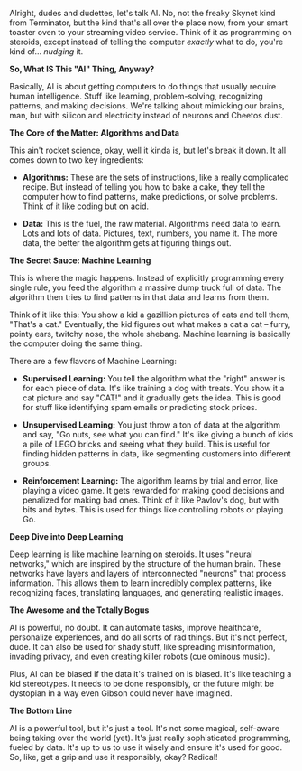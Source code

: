 Alright, dudes and dudettes, let's talk AI. No, not the freaky Skynet kind from Terminator, but the kind that's all over the place now, from your smart toaster oven to your streaming video service. Think of it as programming on steroids, except instead of telling the computer *exactly* what to do, you're kind of... *nudging* it.

**So, What IS This "AI" Thing, Anyway?**

Basically, AI is about getting computers to do things that usually require human intelligence. Stuff like learning, problem-solving, recognizing patterns, and making decisions. We're talking about mimicking our brains, man, but with silicon and electricity instead of neurons and Cheetos dust.

**The Core of the Matter: Algorithms and Data**

This ain't rocket science, okay, well it kinda is, but let's break it down. It all comes down to two key ingredients:

*   **Algorithms:** These are the sets of instructions, like a really complicated recipe. But instead of telling you how to bake a cake, they tell the computer how to find patterns, make predictions, or solve problems. Think of it like coding but on acid.

*   **Data:** This is the fuel, the raw material. Algorithms need data to learn. Lots and lots of data. Pictures, text, numbers, you name it. The more data, the better the algorithm gets at figuring things out.

**The Secret Sauce: Machine Learning**

This is where the magic happens. Instead of explicitly programming every single rule, you feed the algorithm a massive dump truck full of data. The algorithm then tries to find patterns in that data and learns from them.

Think of it like this: You show a kid a gazillion pictures of cats and tell them, "That's a cat." Eventually, the kid figures out what makes a cat a cat – furry, pointy ears, twitchy nose, the whole shebang. Machine learning is basically the computer doing the same thing.

There are a few flavors of Machine Learning:

*   **Supervised Learning:**  You tell the algorithm what the "right" answer is for each piece of data. It's like training a dog with treats. You show it a cat picture and say "CAT!" and it gradually gets the idea. This is good for stuff like identifying spam emails or predicting stock prices.

*   **Unsupervised Learning:**  You just throw a ton of data at the algorithm and say, "Go nuts, see what you can find." It's like giving a bunch of kids a pile of LEGO bricks and seeing what they build. This is useful for finding hidden patterns in data, like segmenting customers into different groups.

*   **Reinforcement Learning:**  The algorithm learns by trial and error, like playing a video game. It gets rewarded for making good decisions and penalized for making bad ones. Think of it like Pavlov's dog, but with bits and bytes. This is used for things like controlling robots or playing Go.

**Deep Dive into Deep Learning**

Deep learning is like machine learning on steroids. It uses "neural networks," which are inspired by the structure of the human brain. These networks have layers and layers of interconnected "neurons" that process information. This allows them to learn incredibly complex patterns, like recognizing faces, translating languages, and generating realistic images.

**The Awesome and the Totally Bogus**

AI is powerful, no doubt. It can automate tasks, improve healthcare, personalize experiences, and do all sorts of rad things. But it's not perfect, dude. It can also be used for shady stuff, like spreading misinformation, invading privacy, and even creating killer robots (cue ominous music).

Plus, AI can be biased if the data it's trained on is biased. It's like teaching a kid stereotypes. It needs to be done responsibly, or the future might be dystopian in a way even Gibson could never have imagined.

**The Bottom Line**

AI is a powerful tool, but it's just a tool. It's not some magical, self-aware being taking over the world (yet). It's just really sophisticated programming, fueled by data. It's up to us to use it wisely and ensure it's used for good.
So, like, get a grip and use it responsibly, okay? Radical!

